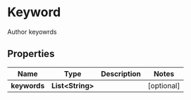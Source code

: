 

# Keyword

Author keyowrds

## Properties

Name | Type | Description | Notes
------------ | ------------- | ------------- | -------------
**keywords** | **List&lt;String&gt;** |  |  [optional]



